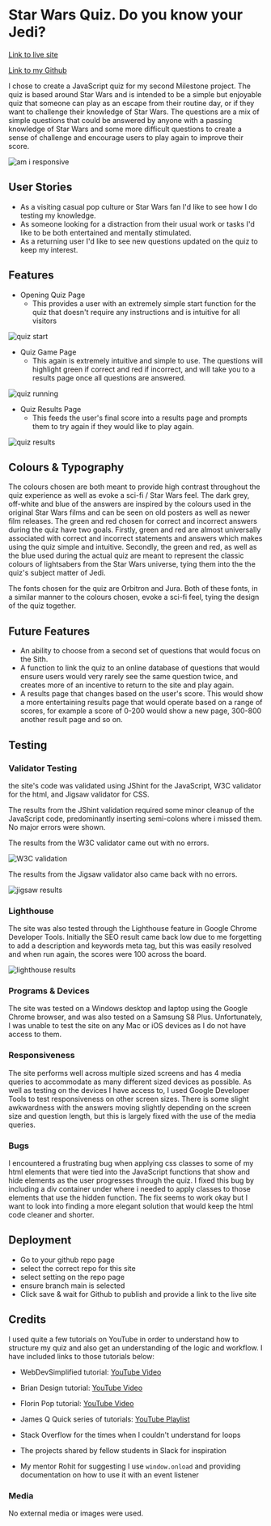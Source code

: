 # Star Wars Quiz. Do you know your Jedi?

[Link to live site](https://george-downer40.github.io/star-wars-quiz/)

[Link to my Github](https://github.com/george-downer40)

I chose to create a JavaScript quiz for my second Milestone project. The quiz is based around Star Wars and is intended to be a simple but enjoyable quiz that someone can play as an escape from their routine day, or if they want to challenge their knowledge of Star Wars. The questions are a mix of simple questions that could be answered by anyone with a passing knowledge of Star Wars and some more difficult questions to create a sense of challenge and encourage users to play again to improve their score.

![am i responsive](/assets/images/am-i-responsive.PNG "examples of quiz running on multiple devices")

## User Stories
* As a visiting casual pop culture or Star Wars fan I'd like to see how I do testing my knowledge.
* As someone looking for a distraction from their usual work or tasks I'd like to be both entertained and mentally stimulated.
* As a returning user I'd like to see new questions updated on the quiz to keep my interest.

## Features

* Opening Quiz Page
    * This provides a user with an extremely simple start function for the quiz that doesn't require any instructions and is intuitive for all visitors

![quiz start](/assets/images/quiz-opening-page.PNG "start button for quiz with enticing text")

* Quiz Game Page
    * This again is extremely intuitive and simple to use. The questions will highlight green if correct and red if incorrect, and will take you to a results page once all questions are answered.

![quiz running](/assets/images/quiz-results.PNG "quiz game running")

* Quiz Results Page
    * This feeds the user's final score into a results page and prompts them to try again if they would like to play again.

![quiz results](/assets/images/quiz-results.PNG "results from quiz")

## Colours & Typography

The colours chosen are both meant to provide high contrast throughout the quiz experience as well as evoke a sci-fi / Star Wars feel. The dark grey, off-white and blue of the answers are inspired by the colours used in the original Star Wars films and can be seen on old posters as well as newer film releases. The green and red chosen for correct and incorrect answers during the quiz have two goals. Firstly, green and red are almost universally associated with correct and incorrect statements and answers which makes using the quiz simple and intuitive. Secondly, the green and red, as well as the blue used during the actual quiz are meant to represent the classic colours of lightsabers from the Star Wars universe, tying them into the the quiz's subject matter of Jedi.

The fonts chosen for the quiz are Orbitron and Jura. Both of these fonts, in a similar manner to the colours chosen, evoke a sci-fi feel, tying the design of the quiz together.

## Future Features

* An ability to choose from a second set of questions that would focus on the Sith.
* A function to link the quiz to an online database of questions that would ensure users would very rarely see the same question twice, and creates more of an incentive to return to the site and play again.
* A results page that changes based on the user's score. This would show a more entertaining results page that would operate based on a range of scores, for example a score of 0-200 would show a new page, 300-800 another result page and so on.

## Testing
### Validator Testing

the site's code was validated using JShint for the JavaScript, W3C validator for the html, and Jigsaw validator for CSS.

The results from the JShint validation required some minor cleanup of the JavaScript code, predominantly inserting semi-colons where i missed them. No major errors were shown.

The results from the W3C validator came out with no errors.

![W3C validation](/assets/images/W3C-validation.PNG "W3C validation results")

The results from the Jigsaw validator also came back with no errors.

![jigsaw results](/assets/images/jigsaw-css-validation.PNG "jigsaw validation results")

### Lighthouse

The site was also tested through the Lighthouse feature in Google Chrome Developer Tools. Initially the SEO result came back low due to me forgetting to add a description and keywords meta tag, but this was easily resolved and when run again, the scores were 100 across the board.

![lighthouse results](/assets/images/lighthouse-validation.PNG "lighthouse results")

### Programs & Devices

The site was tested on a Windows desktop and laptop using the Google Chrome browser, and was also tested on a Samsung S8 Plus. Unfortunately, I was unable to test the site on any Mac or iOS devices as I do not have access to them.

### Responsiveness

The site performs well across multiple sized screens and has 4 media queries to accommodate as many different sized devices as possible. As well as testing on the devices I have access to, I used Google Developer Tools to test responsiveness on other screen sizes. There is some slight awkwardness with the answers moving slightly depending on the screen size and question length, but this is largely fixed with the use of the media queries.

### Bugs

I encountered a frustrating bug when applying css classes to some of my html elements that were tied into the JavaScript functions that show and hide elements as the user progresses through the quiz. I fixed this bug by including a div container under where i needed to apply classes to those elements that use the hidden function. The fix seems to work okay but I want to look into finding a more elegant solution that would keep the html code cleaner and shorter.

## Deployment

* Go to your github repo page
* select the correct repo for this site
* select setting on the repo page
* ensure branch main is selected
* Click save & wait for Github to publish and provide a link to the live site

## Credits

I used quite a few tutorials on YouTube in order to understand how to structure my quiz and also get an understanding of the logic and workflow. I have included links to those tutorials below:

* WebDevSimplified tutorial: [YouTube Video](https://www.youtube.com/watch?v=riDzcEQbX6k)

* Brian Design tutorial: [YouTube Video](https://www.youtube.com/watch?v=f4fB9Xg2JEY)

* Florin Pop tutorial: [YouTube Video](https://www.youtube.com/watch?v=dtKciwk_si4)

* James Q Quick series of tutorials: [YouTube Playlist](https://www.youtube.com/playlist?list=PLDlWc9AfQBfZIkdVaOQXi1tizJeNJipEx)

* Stack Overflow for the times when I couldn't understand for loops

* The projects shared by fellow students in Slack for inspiration

* My mentor Rohit for suggesting I use `window.onload` and providing documentation on how to use it with an event listener

### Media

No external media or images were used.